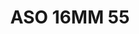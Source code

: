 ---
title: ASO 16MM 55
date: 
draft: false

# descripcion
description : Anillo de plata 925.

materials: Plata 925

color: 

dimensions: 16mm diámetro

code: 05-23-1441

type: "Anillos"

categories: []

price: $5.320,00

price_eftvo: $4.520,00

# Images
# first image will be shown in the product page
images:
  # - image: "images/path_to_image"
  # La ubicacion de las imagenes es imagenes/Anillos/Anillos.Solo Plata/05-23-1441-aso-16mm-55
  - image: "./images/anillos/solo_plata/05-23-1441-aso-16mm-55_a.JPG"
  - image: "./images/anillos/solo_plata/05-23-1441-aso-16mm-55_b.jpg"
---